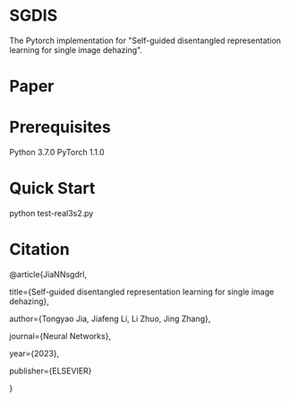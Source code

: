 # SGDIS
The Pytorch implementation for "Self-guided disentangled representation learning for single image dehazing".

# Paper


# Prerequisites
Python 3.7.0
PyTorch 1.1.0

# Quick Start

python test-real3s2.py 

# Citation
@article{JiaNNsgdrl,

  title={Self-guided disentangled representation learning for single image dehazing},
  
  author={Tongyao Jia, Jiafeng Li, Li Zhuo, Jing Zhang},
  
  journal={Neural Networks},
  
  year={2023},
  
  publisher={ELSEVIER}
  
}


